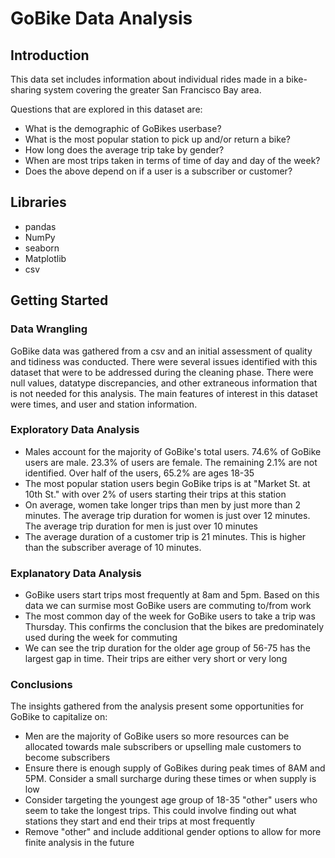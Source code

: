 # GoBike Data Analysis

## Introduction
This data set includes information about individual rides made in a bike-sharing system covering the greater San Francisco Bay area.

Questions that are explored in this dataset are:
* What is the demographic of GoBikes userbase?
* What is the most popular station to pick up and/or return a bike?
* How long does the average trip take by gender?
* When are most trips taken in terms of time of day and day of the week?
* Does the above depend on if a user is a subscriber or customer?

## Libraries
* pandas
* NumPy
* seaborn
* Matplotlib
* csv

## Getting Started

### Data Wrangling 
GoBike data was gathered from a csv and an initial assessment of quality and tidiness was conducted. There were several issues identified with this dataset that were to be addressed during the cleaning phase. There were null values, datatype discrepancies, and other extraneous information that is not needed for this analysis. The main features of interest in this dataset were times, and user and station information.

### Exploratory Data Analysis
* Males account for the majority of GoBike's total users. 74.6% of GoBike users are male. 23.3% of users are female. The remaining 2.1% are not identified. Over half of the users, 65.2% are ages 18-35
* The most popular station users begin GoBike trips is at "Market St. at 10th St." with over 2% of users starting their trips at this station
* On average, women take longer trips than men by just more than 2 minutes. The average trip duration for women is just over 12 minutes. The average trip duration for men is just over 10 minutes
* The average duration of a customer trip is 21 minutes. This is higher than the subscriber average of 10 minutes.

### Explanatory Data Analysis

* GoBike users start trips most frequently at 8am and 5pm. Based on this data we can surmise most GoBike users are commuting to/from work
* The most common day of the week for GoBike users to take a trip was Thursday. This confirms the conclusion that the bikes are predominately used during the week for commuting
* We can see the trip duration for the older age group of 56-75 has the largest gap in time. Their trips are either very short or very long

### Conclusions
The insights gathered from the analysis present some opportunities for GoBike to capitalize on:
* Men are the majority of GoBike users so more resources can be allocated towards male subscribers or upselling male customers to become subscribers
* Ensure there is enough supply of GoBikes during peak times of 8AM and 5PM. Consider a small surcharge during these times or when supply is low
* Consider targeting the youngest age group of 18-35 "other" users who seem to take the longest trips. This could involve finding out what stations they start and end their trips at most frequently
* Remove "other" and include additional gender options to allow for more finite analysis in the future